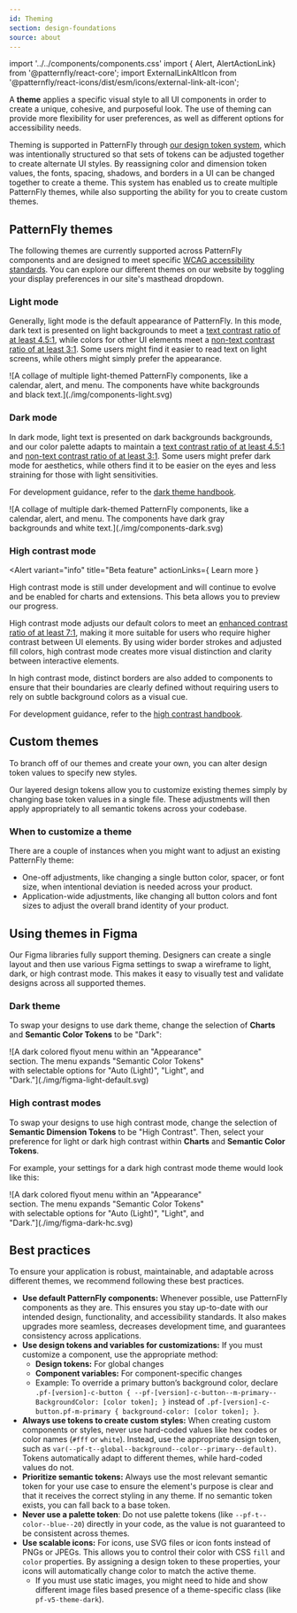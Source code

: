 ```yaml
---
id: Theming
section: design-foundations
source: about
---
```


import '../../components/components.css'
import { Alert, AlertActionLink} from '@patternfly/react-core';
import ExternalLinkAltIcon from '@patternfly/react-icons/dist/esm/icons/external-link-alt-icon';

A **theme** applies a specific visual style to all UI components in order to create a unique, cohesive, and purposeful look. The use of theming can provide more flexibility for user preferences, as well as different options for accessibility needs. 

Theming is supported in PatternFly through [our design token system](/tokens/about-tokens), which was intentionally structured so that sets of tokens can be adjusted together to create alternate UI styles. By reassigning color and dimension token values, the fonts, spacing, shadows, and borders in a UI can be changed together to create a theme. This system has enabled us to create multiple PatternFly themes, while also supporting the ability for you to create custom themes. 

## PatternFly themes

The following themes are currently supported across PatternFly components and are designed to meet specific [WCAG accessibility standards](https://www.w3.org/WAI/standards-guidelines/wcag/). You can explore our different themes on our website by toggling your display preferences in our site's masthead dropdown. 

### Light mode

Generally, light mode is the default appearance of PatternFly. In this mode, dark text is presented on light backgrounds to meet a [text contrast ratio of at least 4.5:1](https://www.w3.org/WAI/WCAG22/quickref/?versions=2.1#contrast-minimum), while colors for other UI elements meet a [non-text contrast ratio of at least 3:1](https://www.w3.org/WAI/WCAG22/quickref/?versions=2.1#non-text-contrast). Some users might find it easier to read text on light screens, while others might simply prefer the appearance.

<div class="ws-docs-content-img" style="width:90%">
![A collage of multiple light-themed PatternFly components, like a calendar, alert, and menu. The components have white backgrounds and black text.](./img/components-light.svg)
</div>

### Dark mode

In dark mode, light text is presented on dark backgrounds backgrounds, and our color palette adapts to maintain a [text contrast ratio of at least 4.5:1](https://www.w3.org/WAI/WCAG22/quickref/?versions=2.1#contrast-minimum) and [non-text contrast ratio of at least 3:1](https://www.w3.org/WAI/WCAG22/quickref/?versions=2.1#non-text-contrast). Some users might prefer dark mode for aesthetics, while others find it to be easier on the eyes and less straining for those with light sensitivities. 

For development guidance, refer to the [dark theme handbook](/design-foundations/theming/dark-theme-handbook).

<div class="ws-docs-content-img" style="width:90%">
![A collage of multiple dark-themed PatternFly components, like a calendar, alert, and menu. The components have dark gray backgrounds and white text.](./img/components-dark.svg)
</div>

### High contrast mode

<Alert 
variant="info" 
title="Beta feature"
actionLinks={
<AlertActionLink component="a" href="MEDIUM ARTICLE">
Learn more
</AlertActionLink>
}
>
<p> High contrast mode is still under development and will continue to evolve and be enabled for charts and extensions. This beta allows you to preview our progress. </p>
</Alert>

High contrast mode adjusts our default colors to meet an [enhanced contrast ratio of at least 7:1](https://www.w3.org/WAI/WCAG21/Understanding/contrast-enhanced.html), making it more suitable for users who require higher contrast between UI elements. By using wider border strokes and adjusted fill colors, high contrast mode creates more visual distinction and clarity between interactive elements.

In high contrast mode, distinct borders are also added to components to ensure that their boundaries are clearly defined without requiring users to rely on subtle background colors as a visual cue. 

For development guidance, refer to the [high contrast handbook](/design-foundations/theming/high-contrast-handbook).

## Custom themes 

To branch off of our themes and create your own, you can alter design token values to specify new styles. 

Our layered design tokens allow you to customize existing themes simply by changing base token values in a single file. These adjustments will then apply appropriately to all semantic tokens across your codebase. 

### When to customize a theme

There are a couple of instances when you might want to adjust an existing PatternFly theme: 
- One-off adjustments, like changing a single button color, spacer, or font size, when intentional deviation is needed across your product. 
- Application-wide adjustments, like changing all button colors and font sizes to adjust the overall brand identity of your product. 

## Using themes in Figma

Our Figma libraries fully support theming. Designers can create a single layout and then use various Figma settings to swap a wireframe to light, dark, or high contrast mode. This makes it easy to visually test and validate designs across all supported themes.

### Dark theme

To swap your designs to use dark theme, change the selection of **Charts** and **Semantic Color Tokens** to be "Dark":

<div class="ws-docs-content-img" style="max-width:75%">
![A dark colored flyout menu within an "Appearance" section. The menu expands "Semantic Color Tokens" with selectable options for "Auto (Light)", "Light", and "Dark."](./img/figma-light-default.svg)
</div>

### High contrast modes

To swap your designs to use high contrast mode, change the selection of **Semantic Dimension Tokens** to be "High Contrast". Then, select your preference for light or dark high contrast within **Charts** and **Semantic Color Tokens**. 

For example, your settings for a dark high contrast mode theme would look like this: 

<div class="ws-docs-content-img" style="max-width:75%">
![A dark colored flyout menu within an "Appearance" section. The menu expands "Semantic Color Tokens" with selectable options for "Auto (Light)", "Light", and "Dark."](./img/figma-dark-hc.svg)
</div>

## Best practices

To ensure your application is robust, maintainable, and adaptable across different themes, we recommend following these best practices.

- **Use default PatternFly components:** Whenever possible, use PatternFly components as they are. This ensures you stay up-to-date with our intended design, functionality, and accessibility standards. It also makes upgrades more seamless, decreases development time, and guarantees consistency across applications.
- **Use design tokens and variables for customizations:** If you must customize a component, use the appropriate method:
    - **Design tokens:** For global changes
    - **Component variables:** For component-specific changes
    - Example: To override a primary button’s background color, declare `.pf-[version]-c-button { --pf-[version]-c-button--m-primary--BackgroundColor: [color token]; }` instead of `.pf-[version]-c-button.pf-m-primary { background-color: [color token]; }`.
- **Always use tokens to create custom styles:** When creating custom components or styles, never use hard-coded values like hex codes or color names (`#fff` or `white`). Instead, use the appropriate design token, such as `var(--pf-t--global--background--color--primary--default)`. Tokens automatically adapt to different themes, while hard-coded values do not.
- **Prioritize semantic tokens:** Always use the most relevant semantic token for your use case to ensure the element's purpose is clear and that it receives the correct styling in any theme. If no semantic token exists, you can fall back to a base token. 
- **Never use a palette token**: Do not use palette tokens (like `--pf-t--color--blue--20`) directly in your code, as the value is not guaranteed to be consistent across themes.
- **Use scalable icons:** For icons, use SVG files or icon fonts instead of PNGs or JPEGs. This allows you to control their color with CSS `fill` and `color` properties. By assigning a design token to these properties, your icons will automatically change color to match the active theme.
    - If you must use static images, you might need to hide and show different image files based presence of a theme-specific class (like `pf-v5-theme-dark`).